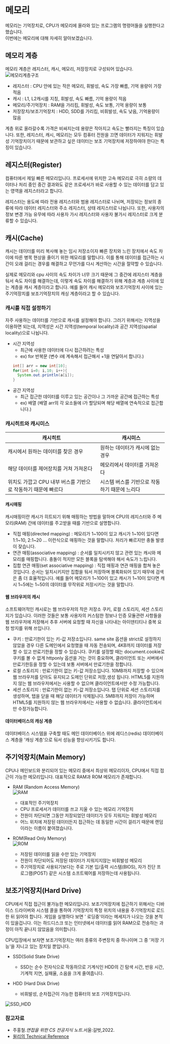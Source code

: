 # 메모리

메모리는 기억장치로, CPU가 메모리에 올라와 있는 프로그램의 명령어들을 실행한다고 했습니다.  
이번에는 메모리에 대해 자세히 알아보겠습니다.

## 메모리 계층

메모리 계층은 레지스터, 캐시, 메모리, 저장장치로 구성되어 있습니다.
![메모리계층구조](https://user-images.githubusercontent.com/79966015/177894429-7ffdbbb4-b4a6-4456-a9d4-29878a075409.PNG)

- 레지스터 : CPU 안에 있는 작은 메모리, 휘발성, 속도 가장 빠름, 기억 용량이 가장 적음
- 캐시 : L1, L2캐시를 지칭, 휘발성, 속도 빠름, 기억 용량이 적음
- 메모리/주기억장치 : RAM을 가리킴, 휘발성, 속도 보통, 기억 용량이 보통
- 저장장치/보조기억장치 : HDD, SDD를 가리킴, 비휘발성, 속도 낮음, 기억용량이 많음

계층 위로 올라갈수록 가격은 비싸지는데 용량은 작아지고 속도는 빨라지는 특징이 있습니다. 또한, 레지스터, 캐시, 메모리는 모두 컴퓨터 전원을 끄면 데이터가 지워지는 휘발성 기억장치이기 때문에 보관하고 싶은 데이터는
보조 기억장치에 저장하여야 한다는 특징이 있습니다.

## 레지스터(Register)

컴퓨터에서 제일 빠른 메모리입니다. 프로세서에 위치한 고속 메모리로 극히 소량의 데이터나 처리 중인 중간 결과와도 같은 프로세서가 바로 사용할 수 있는 데이터를 담고 있는 영역을 레지스터라고 합니다.

레지스터는 용도에 따라 전용 레지스터와 범용 레지스터로 나뉘며, 저장되는 정보의 종류에 따라 데이터 레지스터와 주소 레지스터, 상태 레지스터로 나뉩니다. 또한, 사용자의 정보 변경 가능 유무에 따라 사용자 가시
레지스터와 사용자 불가시 레지스터로 크게 분류할 수 있습니다.

## 캐시(Cache)

캐시는 데이터를 미리 복사해 놓는 임시 저장소이자 빠른 장치와 느린 장치에서 속도 차이에 따른 병목 현상을 줄이기 위한 메모리를 말합니다. 이를 통해 데이터를 접근하는 시간이 오래 걸리는 경우를 해결하고 무언가를
다시 계산하는 시간을 절약할 수 있습니다.

실제로 메모리와 cpu 사이의 속도 차이가 너무 크기 때문에 그 중간에 레지스터 계층을 둬서 속도 차이를 해결하는데, 이렇게 속도 차이를 해결하기 위해 계층과 계층 사이에 있는 계층을 캐시 계층이라고 합니다. 예를
들어 캐시 메모리와 보조기억장치 사이에 있는 주기억장치를 보조기억장치의 캐싱 계층이라고 할 수 있습니다.

### 캐시를 직접 설정하기

자주 사용하는 데이터를 기반으로 캐시를 설정해야 합니다. 그러기 위해서는 지역성을 이용하면 되는데, 지역성은 시간 지역성(temporal locality)과 공간 지역성(spatial locality)으로 나뉩니다.

- 시간 지역성
    - 최근에 사용한 데이터에 다시 접근하려는 특성
    - ex) for 반복문 (변수 i에 계속해서 접근해서 +1을 연달아서 합니다.)
  ```java
  int[] arr = new int[10];
  for(int i=0; i,10; i++){
    System.out.println(a[i]);
  } 
  ```
- 공간 지역성
    - 최근 접근한 데이터를 이루고 있는 공간이나 그 가까운 공간에 접근하는 특성
    - ex) 배열 (배열 arr의 각 요소들에 i가 할당되며 해당 배열에 연속적으로 접근합니다.)

### 캐시히트와 캐시미스

|캐시히트|캐시미스|
|---------|---------|
|캐시에서 원하는 데이터를 찾은 경우|원하는 데이터가 캐시에 없는 경우|
|해당 데이터를 제어장치를 거쳐 가져온다|메모리에서 데이터를 가져온다|
|위치도 가깝고 CPU 내부 버스를 기반으로 작동하기 때문에 빠르다|시스템 버스를 기반으로 작동하기 때문에 느리다|

#### 캐시매핑

캐시매핑이란 캐시가 히트되기 위해 매핑하는 방법을 말하며 CPU의 레지스터와 주 메모리(RAM) 간에 데이터를 주고받을 때를 기반으로 설명합니다.

- 직접 매핑(directed mapping)
  : 메모리가 1~100이 있고 캐시가 1~10이 있다면 1:1~10, 2:1~20 ... 이런식으로 매핑하는 것을 말합니다. 처리가 빠르지만 충돌 발생이 잦습니다.
- 연관 매핑(associative mapping)
  : 순서를 일치시키지 않고 관련 있는 캐시와 메모리를 매핑합니다. 충돌이 적지만 모든 블록을 탐색해야 해서 속도가 느립니다.
- 집합 연관 매핑(set associative mapping)
  : 직접 매핑과 연관 매핑을 합쳐 놓은 것입니다. 순서는 일치시키지만 집합을 둬서 저장하며 블록화되어 있기 때무에 검색은 좀 더 효율적입니다. 예를 들어 메모리가 1~100이 있고 캐시가 1~10이 있다면 캐시
  1~5에는 1~50의 데이터를 무작위로 저장시키는 것을 말합니다.

#### 웹 브라우저의 캐시

소프트웨어적인 캐시로는 웹 브라우저의 작은 저장소 쿠키, 로컬 스토리지, 세션 스토리지가 있습니다. 이러한 것들은 보통 사용자의 커스텀한 정보나 인증 모듈관련 사항들을 웹 브라우저에 저장해서 추후 서버에 요청할 때
자신을 나타내는 아이덴티티나 중복 요청 방지를 위해 쓰입니다.

- 쿠키 : 만료기한이 있는 키-값 저장소입니다. same site 옵션을 strict로 설정하지 않았을 경우 다른 도메인에서 요청했을 때 자동 전송되며, 4KB까지 데이터를 저장할 수 있고 만료기한을 정할 수
  있습니다. 쿠키를 설정할 때는 document.cookie로 쿠키를 볼 수 없게 httponly 옵션을 거는 것이 중요하며, 클라이언트 또는 서버에서 만료기한등을 정할 수 있는데 보통 서버에서 만료기한을
  정합니다.
- 로컬 스토리지 : 만료기한이 없는 키-값 저장소입니다. 10MB까지 저장할 수 있으며 웹 브라우저를 닫아도 유지되고 도메인 단위로 저장,생성 됩니다. HTML5를 지원하지 않는 웹 브라우저에서는 사용할 수 없으며
  클라이언트에서만 수정 가능합니다.
- 세션 스토리지 : 만료기한이 없는 키-값 저장소입니다. 탭 단위로 세션 스토리지를 생성하며, 탭을 닫을 때 해당 데이터가 삭제됩니다. 5MB까지 저장이 가능하며 HTML5를 지원하지 않는 웹 브라우저에서는 사용할
  수 없습니다. 클라이언트에서만 수정가능합니다.

#### 데이터베이스의 캐싱 계층

데이터베이스 시스템을 구축할 때도 메인 데이터베이스 위에 레디스(redis) 데이터베이스 계층을 '캐싱 계층'으로 둬서 성능을 향상시키기도 합니다.

## 주기억장치(Main Memory)

CPU나 메인보드와 분리되어 있는 메모리 중에서 최상위 메모리이자, CPU에서 직접 접근이 가능한 메모리입니다. 대표적으로 RAM과 ROM 메모리가 존재합니다.

- RAM (Random Access Memory)  
  ![RAM](https://user-images.githubusercontent.com/79966015/177898998-3d4edb40-40a3-4aa8-88b3-53199436873d.PNG)
    - 대표적인 주기억장치
    - CPU 프로세서가 데이터를 쓰고 지울 수 있는 메모리 기억장치
    - 전원이 차단되면 그동안 저장되었던 데이터가 모두 지워지는 휘발성 메모리
    - 어느 위치에 저장된 데이터든지 접근하는 데 동일한 시간이 걸리기 때문에 랜덤이라는 이름이 붙여졌습니다.

- ROM(Read Only Memory)  
  ![ROM](https://user-images.githubusercontent.com/79966015/177898984-73da8362-69e0-41f2-8972-c264d32d7b14.PNG)
    - 저장된 데이터를 읽을 수만 있는 기억장치
    - 전원이 차단되어도 저장된 데이터가 지워지지않는 비휘발성 메모리
    - 주기억장치로 사용되기보다는 주로 기본 입/출력 시스템(BIOS), 자가 진단 프로그램(POST) 같은 시스템 소프트웨어를 저장하는데 사용됩니다.

## 보조기억장치(Hard Drive)

CPU에서 직접 접근이 불가능한 메모리입니다. 보조기억장치에 접근하기 위해서는 디바이스 드라이버와 시스템 콜을 통하여 기억장치의 특정 위치의 내용을 주기억장치로 로드한 뒤 읽어야 합니다. 게임을 실행하다 보면 '
로딩중'이라는 메세지가 나오는 것을 본적이 있을겁니다. 이는 하드디스크 또는 인터넷에서 데이터를 읽어 RAM으로 전송하는 과정이 아직 끝나지 않았음을 의미합니다.

CPU입장에서 보자면 보조기억장치는 여러 종류의 주변장치 중 하나이며 그 중 '저장 기능'을 지니고 있는 장치일 뿐입니다.

- SSD(Solid State Drive)
    - SSD는 순수 전자식으로 작동하므로 기계식인 HDD의 긴 탐색 시간, 반응 시간, 기계적 지연, 실패율, 소음을 크게 줄여줍니다.

- HDD (Hard Disk Drive)
    - 비휘발성, 순차접근이 가능한 컴퓨터의 보조 기억장치입니다.

![SSD_HDD](https://user-images.githubusercontent.com/79966015/177898996-2a1bcc33-4f4b-4d29-9bac-5af4d66d7858.PNG)

### 참고자료

- 주홍철.*면접을 위한 CS 전공지식 노트*.서울:길벗,2022.
- [윌리의 Technical Reference](https://m.blog.naver.com/PostView.naver?isHttpsRedirect=true&blogId=cjsksk3113&logNo=222246966805)